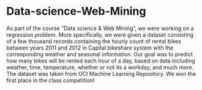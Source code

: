 # Data-science-Web-Mining
As part of the course "Data science & Web Mining", we were working on a regression problem. 
More specifically, we were given a dataset consisting of a few thousand records containing the hourly count of rental bikes between years 2011 and 2012 in Capital bikeshare system with the corresponding weather and seasonal information.
Our goal was to predict how many bikes will be rented each hour of a day, based on data including weather, time, temperature, whether or not its a workday, and much more. 
The dataset was taken from UCI Machine Learning Repository.
We won the first place in the class competition!

